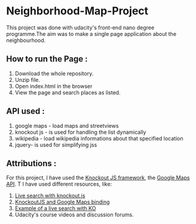 # Neighborhood-Map-Project

This project was done with udacity's front-end nano degree programme.The aim was to make a single page application about the neighbourhood.

## How to run the Page :
1. Download the whole repository.
2. Unzip file.
3. Open index.html in the browser
4. View the page and search places as listed.

## API used :

1. google maps - load maps and streetviews
2. knockout js - is used for handling the list dynamically
3. wikipedia - load wikipedia informations about that specified location
4. jquery- is used for simplifying jss

## Attributions :
For this project, I have used the [Knockout JS framework](http://knockoutjs.com/), the [Google Maps API](https://developers.google.com/maps/).
T I have used different resources, like:
1. [Live search with knockout.js](http://opensoul.org/2011/06/23/live-search-with-knockoutjs/)
2. [KnockoutJS and Google Maps binding](http://www.hoonzis.com/knockoutjs-and-google-maps-binding/)
3. [Example of a live search with KO](https://jsfiddle.net/2q8Gn/)
4. Udacity's course videos and discussion forums.
